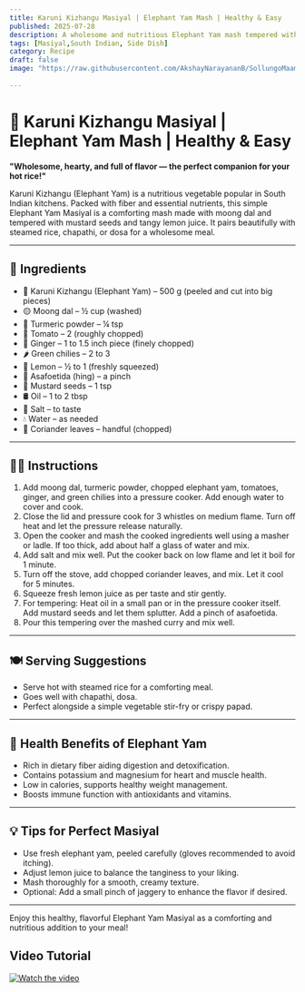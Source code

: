 ```yaml
---
title: Karuni Kizhangu Masiyal | Elephant Yam Mash | Healthy & Easy  
published: 2025-07-28  
description: A wholesome and nutritious Elephant Yam mash tempered with mustard seeds and lemon. Perfectly comforting with rice, chapathi, or dosa.  
tags: [Masiyal,South Indian, Side Dish]  
category: Recipe  
draft: false  
image: "https://raw.githubusercontent.com/AkshayNarayananB/SollungoMaami/master/images/karunaikizhangu.png" 
  
---
```


# 🍠 Karuni Kizhangu Masiyal | Elephant Yam Mash | Healthy & Easy

**"Wholesome, hearty, and full of flavor — the perfect companion for your hot rice!"**

Karuni Kizhangu (Elephant Yam) is a nutritious vegetable popular in South Indian kitchens. Packed with fiber and essential nutrients, this simple Elephant Yam Masiyal is a comforting mash made with moong dal and tempered with mustard seeds and tangy lemon juice. It pairs beautifully with steamed rice, chapathi, or dosa for a wholesome meal.

---

## 🛒 Ingredients

- 🍠 Karuni Kizhangu (Elephant Yam) – 500 g (peeled and cut into big pieces)  
- 🟡 Moong dal – ½ cup (washed)  
- 🌿 Turmeric powder – ¼ tsp  
- 🍅 Tomato – 2 (roughly chopped)  
- 🌿 Ginger – 1 to 1.5 inch piece (finely chopped)  
- 🌶️ Green chilies – 2 to 3  
- 🍋 Lemon – ½ to 1 (freshly squeezed)  
- 🌱 Asafoetida (hing) – a pinch  
- 🌿 Mustard seeds – 1 tsp  
- 🛢️ Oil – 1 to 2 tbsp  
- 🧂 Salt – to taste  
- 💧 Water – as needed  
- 🍃 Coriander leaves – handful (chopped)  

---

## 👩‍🍳 Instructions

1. Add moong dal, turmeric powder, chopped elephant yam, tomatoes, ginger, and green chilies into a pressure cooker. Add enough water to cover and cook.  
2. Close the lid and pressure cook for 3 whistles on medium flame. Turn off heat and let the pressure release naturally.  
3. Open the cooker and mash the cooked ingredients well using a masher or ladle. If too thick, add about half a glass of water and mix.  
4. Add salt and mix well. Put the cooker back on low flame and let it boil for 1 minute.  
5. Turn off the stove, add chopped coriander leaves, and mix. Let it cool for 5 minutes.  
6. Squeeze fresh lemon juice as per taste and stir gently.  
7. For tempering: Heat oil in a small pan or in the pressure cooker itself. Add mustard seeds and let them splutter. Add a pinch of asafoetida.  
8. Pour this tempering over the mashed curry and mix well.  

---

## 🍽️ Serving Suggestions

- Serve hot with steamed rice for a comforting meal.  
- Goes well with chapathi, dosa.  
- Perfect alongside a simple vegetable stir-fry or crispy papad.  

---

## 🌿 Health Benefits of Elephant Yam

- Rich in dietary fiber aiding digestion and detoxification.  
- Contains potassium and magnesium for heart and muscle health.  
- Low in calories, supports healthy weight management.  
- Boosts immune function with antioxidants and vitamins.  

---

## 💡 Tips for Perfect Masiyal

- Use fresh elephant yam, peeled carefully (gloves recommended to avoid itching).  
- Adjust lemon juice to balance the tanginess to your liking.  
- Mash thoroughly for a smooth, creamy texture.  
- Optional: Add a small pinch of jaggery to enhance the flavor if desired.  

---

Enjoy this healthy, flavorful Elephant Yam Masiyal as a comforting and nutritious addition to your meal! 


## Video Tutorial

[![Watch the video](https://img.youtube.com/vi/VIDEO_ID/0.jpg)](https://youtu.be/c9o5G2Kc-Ak?si=8MybYB5tAU9vUr-a)

